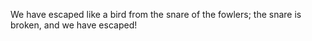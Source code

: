 We have escaped like a bird from the snare of the fowlers; the snare is broken, and we have escaped!

